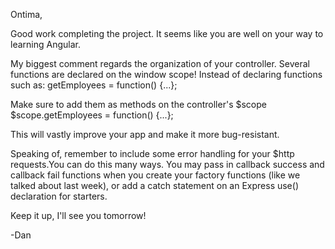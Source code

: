 Ontima,

Good work completing the project. It seems like you are well on your way to learning Angular.

My biggest comment regards the organization of your controller. Several functions are declared on the window scope! Instead of declaring functions such as:
   getEmployees = function() {...};

Make sure to add them as methods on the controller's $scope   
   $scope.getEmployees = function() {...};

This will vastly improve your app and make it more bug-resistant.

Speaking of, remember to include some error handling for your $http requests.You can do this many ways. You may pass in callback success and callback fail functions when you create your factory functions (like we talked about last week), or add a catch statement on an Express use() declaration for starters. 

Keep it up, I'll see you tomorrow!

-Dan